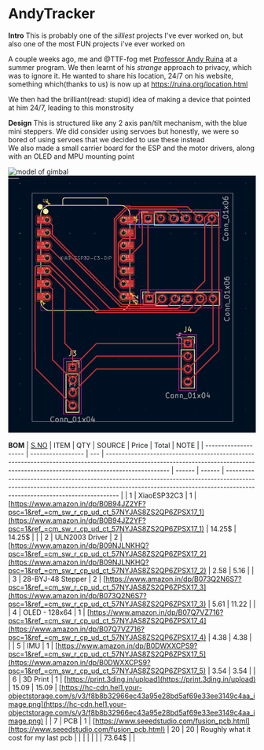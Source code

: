 # AndyTracker

**Intro**
This is probably one of the _silliest_ projects I've ever worked on, but also one of the most FUN projects i've ever worked on<br>

A couple weeks ago, me and @TTF-fog met [Professor Andy Ruina](http://ruina.org/) at a summer program. We then learnt of his _strange_ approach to privacy, which was to ignore it. He wanted to share his location, 24/7 on his website, something which(thanks to us) is now up at https://ruina.org/location.html<br>

We then had the brilliant(read: stupid) idea of making a device that pointed at him 24/7, leading to this monstrosity

**Design**
This is structured like any 2 axis pan/tilt mechanism, with the blue mini steppers. We did consider using servoes but honestly, we were so bored of using servoes that we decided to use these instead<br>
We also made a small carrier board for the ESP and the motor drivers, along with an OLED and MPU mounting point<br>

![model of gimbal](Assets/model.png)<br>
![model of pcb](Assets/PCB.png)<br>

**BOM**
| [S.NO](http://s.no/) | ITEM              | QTY | SOURCE                                                                                                                                                                           | Price  | Total  | NOTE                                                                                                                                                                                                     |
| -------------------- | ----------------- | --- | -------------------------------------------------------------------------------------------------------------------------------------------------------------------------------- | ------ | ------ | -------------------------------------------------------------------------------------------------------------------------------------------------------------------------------------------------------- |
| 1                    | XiaoESP32C3       | 1   | [https://www.amazon.in/dp/B0B94JZ2YF?psc=1&ref_=cm_sw_r_cp_ud_ct_57NYJAS8ZS2QP6ZPSX17_1](https://www.amazon.in/dp/B0B94JZ2YF?psc=1&ref_=cm_sw_r_cp_ud_ct_57NYJAS8ZS2QP6ZPSX17_1) | 14.25$ | 14.25$ |                                                                                                                                                                                                          |
| 2                    | ULN2003 Driver    | 2   | [https://www.amazon.in/dp/B09NJLNKHQ?psc=1&ref_=cm_sw_r_cp_ud_ct_57NYJAS8ZS2QP6ZPSX17_2](https://www.amazon.in/dp/B09NJLNKHQ?psc=1&ref_=cm_sw_r_cp_ud_ct_57NYJAS8ZS2QP6ZPSX17_2) | 2.58   | 5.16   |                                                                                                                                                                                                          |
| 3                    | 28-BYJ-48 Stepper | 2   | [https://www.amazon.in/dp/B073Q2N6S7?psc=1&ref_=cm_sw_r_cp_ud_ct_57NYJAS8ZS2QP6ZPSX17_3](https://www.amazon.in/dp/B073Q2N6S7?psc=1&ref_=cm_sw_r_cp_ud_ct_57NYJAS8ZS2QP6ZPSX17_3) | 5.61   | 11.22  |                                                                                                                                                                                                          |
| 4                    | OLED - 128x64     | 1   | [https://www.amazon.in/dp/B07Q7VZ716?psc=1&ref_=cm_sw_r_cp_ud_ct_57NYJAS8ZS2QP6ZPSX17_4](https://www.amazon.in/dp/B07Q7VZ716?psc=1&ref_=cm_sw_r_cp_ud_ct_57NYJAS8ZS2QP6ZPSX17_4) | 4.38   | 4.38   |                                                                                                                                                                                                          |
| 5                    | IMU               | 1   | [https://www.amazon.in/dp/B0DWXXCPS9?psc=1&ref_=cm_sw_r_cp_ud_ct_57NYJAS8ZS2QP6ZPSX17_5](https://www.amazon.in/dp/B0DWXXCPS9?psc=1&ref_=cm_sw_r_cp_ud_ct_57NYJAS8ZS2QP6ZPSX17_5) | 3.54   | 3.54   |                                                                                                                                                                                                          |
| 6                    | 3D Print          | 1   | [https://print.3ding.in/upload](https://print.3ding.in/upload)                                                                                                                   | 15.09  | 15.09  | [https://hc-cdn.hel1.your-objectstorage.com/s/v3/f8b8b32966ec43a95e28bd5af69e33ee3149c4aa_image.png](https://hc-cdn.hel1.your-objectstorage.com/s/v3/f8b8b32966ec43a95e28bd5af69e33ee3149c4aa_image.png) |
| 7                    | PCB               | 1   | [https://www.seeedstudio.com/fusion_pcb.html](https://www.seeedstudio.com/fusion_pcb.html)                                                                                       | 20     | 20     | Roughly what it cost for my last pcb                                                                                                                                                                     |
|                      |                   |     |                                                                                                                                                                                  |        | 73.64$ |                                                                                                                                                                                                          |
